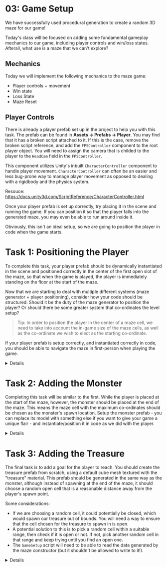 # 03: Game Setup

We have successfully used procedural generation to create a random 3D maze for our game!

Today's class will be focused on adding some fundamental gameplay mechanics to our game, including player controls and win/loss states. Afterall, what use is a maze that we can't explore?

## Mechanics

Today we will implement the following mechanics to the maze game:
- Player controls + movement
- Win state
- Loss State
- Maze Reset

## Player Controls

There is already a player prefab set up in the project to help you with this task. The prefab can be found in **Assets -> Prefabs -> Player**. You may find that it has a broken script attached to it. If this is the case, remove the broken script reference, and add the `FPSController` component to the root player object. You will need to assign the camera that is childed to the player to the `HeadCam` field in the `FPSController`. 

This component utilizes Unity's inbuilt `CharacterController` component to handle player movement. `CharacterController` can often be an easier and less bug-prone way to manage player movement as opposed to dealing with a rigidbody and the physics system.

Resouce: <https://docs.unity3d.com/ScriptReference/CharacterController.html>

Once your player prefab is set up correctly, try placing it in the scene and running the game. If you can position it so that the player falls into the generated maze, you may even be able to run around inside it.

Obviously, this isn't an ideal setup, so we are going to position the player in code when the game starts.

# Task 1: Positioning the Player

To complete this task, your player prefab should be dynamically instantiated in the scene and positioned correctly in the center of the first open slot of the maze, so that when the game is played, the player is immediately standing on the floor at the start of the maze.

Now that we are starting to deal with multiple different systems (maze generator + player positioning), consider how your code should be structured. Should it be the duty of the maze generator to position the player? Or should there be some greater system that co-ordinates the level setup?

> Tip: In order to position the player in the center of a maze cell, we need to take into account the in-game size of the maze cells, as well as the co-ordinate we wish to elect as the starting co-ordinate.

If your player prefab is setup correctly, and instantiated correctly in code, you should be able to navigate the maze in first-person when playing the game.

<details>
<header>Solution Example</header>

Now that our code is growing more complex, we should consider how it is structured. The **Single Responsibility Principle** states that each class in our program should only be have one job. It doesn't really make sense that our maze generator should be performing other initialization tasks such as setting up the player, when all it should care about is creating the maze.

Create a class called `GameSetup` (or something along those lines, if you haven't already created a class to handle initialization). The class should look something like this: 


```csharp
using UnityEngine;

public class GameSetup: MonoBehaviour 
{
    [SerializeField] private int rows;
    [SerializeField] private int cols;

    [SerializeField] private MazeMeshGenerator mazeMeshGenerator;
    [SerializeField] private MazeConstructor mazeConstructor;

    public void Start() 
    {
        // Initialize our game state
        mazeConstructor.GenerateNewMaze(rows, cols);

        GeneratePlayer();
    }

    public void GeneratePlayer() 
    {
        int xCoord = 1;
        int zCoord = 1;
        Vector3 startPos = new Vector3(xCoord * mazeMeshGenerator.width, 1, zCoord * mazeMeshGenerator.width);
    
        // Obviously, this is overly verbose. We could simplify to:
        // Vector3 startPos = new Vector3(mazeMeshGenerator.width, 1, mazeMeshGenerator.width);
        // And get the same result. The point here is that we can multiply the maze cell co-ordinate with the mesh cell size to
        // get the world-space coordinate of any cell in our maze. This concept will come in handy for the next task.

        GameObject player = Instantiate(playerController, startPos, Quaternion.identity);
    }
}

```


</details>

# Task 2: Adding the Monster

Completing this task will be similar to the first. While the player is placed at the start of the maze, however, the monster should be placed at the end of the maze. This means the maze cell with the maximum co-ordinates should be chosen as the monster's spawn location. Setup the monster prefab - you can replace its model with something else if you want to give your game a unique flair - and instantiate/position it in code as we did with the player.

<details>
<header>Solution Example</header>

```csharp

public void Start() 
{
    // Initialize our game state
    mazeConstructor.GenerateNewMaze(rows, cols);

    GeneratePlayer();
    GenerateMonster();
}


public void GenerateMonster()
{
    // -1 would place the monster inside the final cell, which is closed. 
    // -2 places it in the first guaranteed open cell (assuming your maze has odd-numbered rows + cols)
    int xCoord = rows-2; 
    int zCoord = cols-2;
    Vector3 startPos = new Vector3(xCoord * mazeMeshGenerator.width, 0, zCoord * mazeMeshGenerator.width);
    GameObject newMonster = Instantiate(monster, startPos, Quaternion.identity);
}
```

</details>

# Task 3: Adding the Treasure

The final task is to add a goal for the player to reach. You should create the treasure prefab from scratch, using a default cube mesh textured with the "treasure" material. This prefab should be generated in the same way as the monster, although instead of spawning at the end of the maze, it should choose a random open cell that is a reasonable distance away from the player's spawn point.

Some considerations:
- If we are choosing a random cell, it could potentially be closed, which would spawn our treasure out of bounds. You will need a way to ensure that the cell chosen for the treasure to spawn in is open.
- A potential solution to this is to pick a random cell within a suitable range, then check if it is open or not. If not, pick another random cell in that range and keep trying until you find an open one.
- The `GameSetup` script will need to be able to read the data generated by the maze constructor (but it shouldn't be allowed to write to it!).


<details>
<header>Solution Example</header>

Assuming that you have setup a treasure prefab:

```csharp

public void Start() 
{
    // Initialize our game state
    mazeConstructor.GenerateNewMaze(rows, cols);

    GeneratePlayer();
    GenerateMonster();
    GenerateTreasure();
}


private void CreateTreasure()
{
    // Assuming that your maze is at least 6x6.
    int xCoord = UnityEngine.Random.Range(rows - 5, rows - 2);
    int zCoord = UnityEngine.Random.Range(cols - 5, cols - 2);

    // Keep trying random cells until we find an open one or we've tried 1000 times.
    int repeats = 0;
    while (constructor.Data[zCoord, xCoord] != 0 && repeats < 1000)
    {
        xCoord = UnityEngine.Random.Range(rows - 5, rows - 2);
        zCoord = UnityEngine.Random.Range(cols - 5, cols - 2);
        repeats++;
    }

    // Spawn the treasure.
    Vector3 treasurePosition = new Vector3(xCoord * mazeMeshGenerator.width, 0, zCoord * mazeMeshGenerator.width);
    GameObject treasure = Instantiate(treasurePrefab, treasurePosition, Quaternion.identity);
}
```

</details>